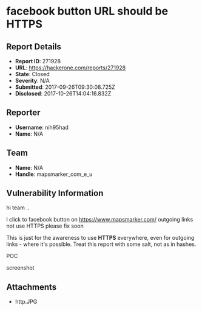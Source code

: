 # facebook button URL should be HTTPS

## Report Details
- **Report ID**: 271928
- **URL**: https://hackerone.com/reports/271928
- **State**: Closed
- **Severity**: N/A
- **Submitted**: 2017-09-26T09:30:08.725Z
- **Disclosed**: 2017-10-26T14:04:16.832Z

## Reporter
- **Username**: nih95had
- **Name**: N/A

## Team
- **Name**: N/A
- **Handle**: mapsmarker_com_e_u

## Vulnerability Information
hi team ..

l click to facebook button on https://www.mapsmarker.com/ outgoing links not use HTTPS
please fix soon

This is just for the awareness to use __HTTPS__ everywhere, even for outgoing links - where it's possible.
Treat this report with some salt, not as in hashes.


POC

screenshot



## Attachments
- http.JPG

